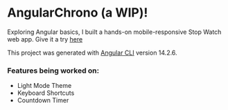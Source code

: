 # AngularChrono (a WIP)!

Exploring Angular basics, I built a hands-on mobile-responsive Stop Watch web app. Give it a try [here](https://stop-watch-47349.web.app/)

This project was generated with [Angular CLI](https://github.com/angular/angular-cli) version 14.2.6.

### Features being worked on:
- Light Mode Theme
- Keyboard Shortcuts
- Countdown Timer
